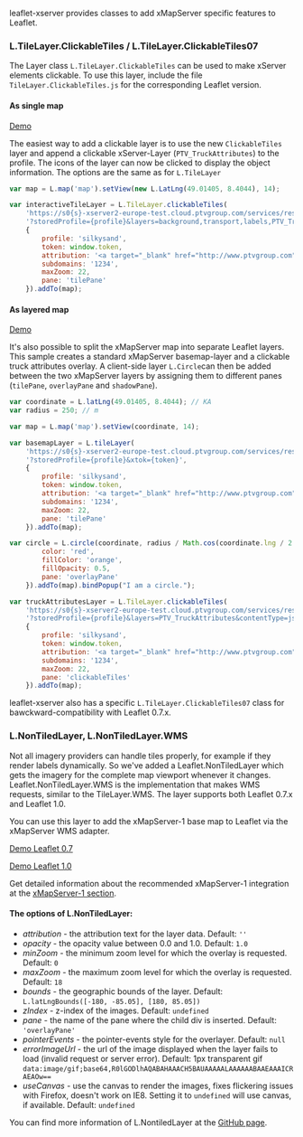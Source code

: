 leaflet-xserver provides classes to add xMapServer specific features to Leaflet.

### L.TileLayer.ClickableTiles / L.TileLayer.ClickableTiles07

The Layer class `L.TileLayer.ClickableTiles` can be used to make xServer elements clickable. To use this layer, include the file `TileLayer.ClickableTiles.js` for the corresponding Leaflet version.

#### As single map
[Demo](https://ptv-logistics.github.io/xserverjs/boilerplate/Leaflet-Clickable.1.0.html)

The easiest way to add a clickable layer is to use the new `ClickableTiles` layer and append a clickable xServer-Layer (`PTV_TruckAttributes`) to the profile. The icons of the layer can now be clicked to display the object information. The options are the same as for `L.TileLayer`

```javascript
var map = L.map('map').setView(new L.LatLng(49.01405, 8.4044), 14);

var interactiveTileLayer = L.TileLayer.clickableTiles(
    'https://s0{s}-xserver2-europe-test.cloud.ptvgroup.com/services/rest/XMap/tile/{z}/{x}/{y}' +
    '?storedProfile={profile}&layers=background,transport,labels,PTV_TruckAttributes&contentType=json&xtok={token}',
    {
        profile: 'silkysand',
        token: window.token,
        attribution: '<a target="_blank" href="http://www.ptvgroup.com">PTV</a>, TOMTOM',
        subdomains: '1234',
        maxZoom: 22,
        pane: 'tilePane'
    }).addTo(map);
```

#### As layered map
[Demo](https://ptv-logistics.github.io/xserverjs/boilerplate/Leaflet-Clickable-Layered.1.0.html)

It's also possible to split the xMapServer map into separate Leaflet layers. This sample creates a standard xMapServer basemap-layer and a clickable truck attributes overlay. A client-side layer `L.Circle`can then be added between the two xMapServer layers by assigning them to different panes (`tilePane`, `overlayPane` and  `shadowPane`).

```javascript
var coordinate = L.latLng(49.01405, 8.4044); // KA
var radius = 250; // m

var map = L.map('map').setView(coordinate, 14);

var basemapLayer = L.tileLayer(
    'https://s0{s}-xserver2-europe-test.cloud.ptvgroup.com/services/rest/XMap/tile/{z}/{x}/{y}' +
    '?storedProfile={profile}&xtok={token}',
    {
        profile: 'silkysand',
        token: window.token,
        attribution: '<a target="_blank" href="http://www.ptvgroup.com">PTV</a>, TOMTOM',
        subdomains: '1234',
        maxZoom: 22,
        pane: 'tilePane'
    }).addTo(map);

var circle = L.circle(coordinate, radius / Math.cos(coordinate.lng / 2 / Math.PI), {
        color: 'red',
        fillColor: 'orange',
        fillOpacity: 0.5,
        pane: 'overlayPane'
    }).addTo(map).bindPopup("I am a circle.");

var truckAttributesLayer = L.TileLayer.clickableTiles(
    'https://s0{s}-xserver2-europe-test.cloud.ptvgroup.com/services/rest/XMap/tile/{z}/{x}/{y}' +
    '?storedProfile={profile}&layers=PTV_TruckAttributes&contentType=json&xtok={token}',
    {
        profile: 'silkysand',
        token: window.token,
        attribution: '<a target="_blank" href="http://www.ptvgroup.com">PTV</a>, TOMTOM',
        subdomains: '1234',
        maxZoom: 22,
        pane: 'clickableTiles'
    }).addTo(map);
```

leaflet-xserver also has a specific `L.TileLayer.ClickableTiles07` class for bawckward-compatibility with Leaflet 0.7.x.

### L.NonTiledLayer, L.NonTiledLayer.WMS

Not all imagery providers can handle tiles properly, for example if they render labels dynamically.
So we've added a Leaflet.NonTiledLayer which gets the imagery for the complete map viewport whenever it changes.
Leaflet.NonTiledLayer.WMS is the implementation that makes WMS requests, similar to the TileLayer.WMS. The layer supports both Leaflet 0.7.x and Leaflet 1.0.

You can use this layer to add the xMapServer-1 base map to Leaflet via the xMapServer WMS adapter. 

[Demo Leaflet 0.7](https://ptv-logistics.github.io/xserverjs/boilerplate/xmap-1/Leaflet.0.7.html)

[Demo Leaflet 1.0](https://ptv-logistics.github.io/xserverjs/boilerplate/xmap-1/Leaflet.1.0.html)

Get detailed information about the recommended xMapServer-1 integration at the [xMapServer-1 section](https://github.com/ptv-logistics/xserverjs/tree/master/boilerplate/xmap-1/).

#### The options of L.NonTiledLayer:

* *attribution* - the attribution text for the layer data. Default: ```''```
* *opacity* - the opacity value between 0.0 and 1.0. Default: ```1.0```
* *minZoom* - the minimum zoom level for which the overlay is requested. Default: ```0```
* *maxZoom* - the maximum zoom level for which the overlay is requested. Default: ```18```
* *bounds* - the geographic bounds of the layer. Default: ```L.latLngBounds([-180, -85.05], [180, 85.05])```
* *zIndex* - z-index of the images. Default: ```undefined```
* *pane* - the name of the pane where the child div is inserted. Default: ```'overlayPane'``` 
* *pointerEvents* - the pointer-events style for the overlayer. Default: ```null```
* *errorImageUrl* - the url of the image displayed when the layer fails to load (invalid request or server error). Default: 1px transparent gif ```data:image/gif;base64,R0lGODlhAQABAHAAACH5BAUAAAAALAAAAAABAAEAAAICRAEAOw==```
* *useCanvas* - use the canvas to render the images, fixes flickering issues with Firefox, doesn't work on IE8. Setting it to ```undefined``` will use canvas, if available. Default: ```undefined``` 

You can find more information of L.NontiledLayer at the [GitHub page](https://github.com/ptv-logistics/Leaflet.NonTiledLayer).
